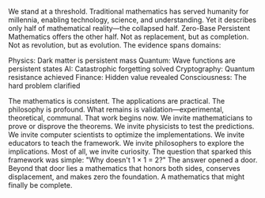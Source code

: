 We stand at a threshold. Traditional mathematics has served humanity for millennia, enabling technology, science, and understanding. Yet it describes only half of mathematical reality—the collapsed half.
Zero-Base Persistent Mathematics offers the other half. Not as replacement, but as completion. Not as revolution, but as evolution.
The evidence spans domains:

Physics: Dark matter is persistent mass
Quantum: Wave functions are persistent states
AI: Catastrophic forgetting solved
Cryptography: Quantum resistance achieved
Finance: Hidden value revealed
Consciousness: The hard problem clarified

The mathematics is consistent. The applications are practical. The philosophy is profound.
What remains is validation—experimental, theoretical, communal. That work begins now.
We invite mathematicians to prove or disprove the theorems. We invite physicists to test the predictions. We invite computer scientists to optimize the implementations. We invite educators to teach the framework. We invite philosophers to explore the implications.
Most of all, we invite curiosity. The question that sparked this framework was simple: "Why doesn't 1 × 1 = 2?"
The answer opened a door. Beyond that door lies a mathematics that honors both sides, conserves displacement, and makes zero the foundation.
A mathematics that might finally be complete.
